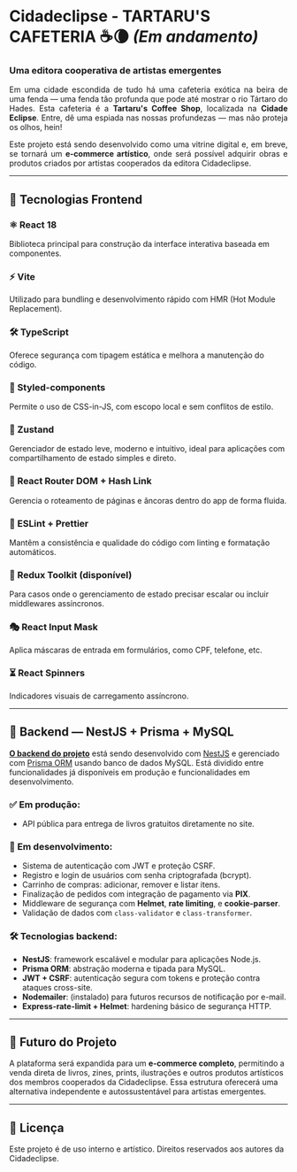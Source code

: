 # Cidadeclipse - TARTARU'S CAFETERIA ☕🌘 *(Em andamento)*

### Uma editora cooperativa de artistas emergentes

<p align="justify">
Em uma cidade escondida de tudo há uma cafeteria exótica na beira de uma fenda — uma fenda tão profunda que pode até mostrar o rio Tártaro do Hades. Esta cafeteria é a <strong>Tartaru's Coffee Shop</strong>, localizada na <strong>Cidade Eclipse</strong>. Entre, dê uma espiada nas nossas profundezas — mas não proteja os olhos, hein!
</p>

<p align="justify">
Este projeto está sendo desenvolvido como uma vitrine digital e, em breve, se tornará um <strong>e-commerce artístico</strong>, onde será possível adquirir obras e produtos criados por artistas cooperados da editora Cidadeclipse.
</p>

---

## 🧰 Tecnologias Frontend

### ⚛️ React 18
Biblioteca principal para construção da interface interativa baseada em componentes.

### ⚡ Vite
Utilizado para bundling e desenvolvimento rápido com HMR (Hot Module Replacement).

### 🛠️ TypeScript
Oferece segurança com tipagem estática e melhora a manutenção do código.

### 🎨 Styled-components
Permite o uso de CSS-in-JS, com escopo local e sem conflitos de estilo.

### 🧠 Zustand
Gerenciador de estado leve, moderno e intuitivo, ideal para aplicações com compartilhamento de estado simples e direto.

### 🧭 React Router DOM + Hash Link
Gerencia o roteamento de páginas e âncoras dentro do app de forma fluida.

### 🧼 ESLint + Prettier
Mantêm a consistência e qualidade do código com linting e formatação automáticos.

### 🧱 Redux Toolkit (disponível)
Para casos onde o gerenciamento de estado precisar escalar ou incluir middlewares assíncronos.

### 🎭 React Input Mask
Aplica máscaras de entrada em formulários, como CPF, telefone, etc.

### ⏳ React Spinners
Indicadores visuais de carregamento assíncrono.

---

## 🧪 Backend — NestJS + Prisma + MySQL

<strong>[O backend do projeto](https://github.com/lllleao/backend-cd)</strong> está sendo desenvolvido com [NestJS](https://nestjs.com/) e gerenciado com [Prisma ORM](https://www.prisma.io/) usando banco de dados MySQL. Está dividido entre funcionalidades já disponíveis em produção e funcionalidades em desenvolvimento.

### ✅ Em produção:
- API pública para entrega de livros gratuitos diretamente no site.

### 🚧 Em desenvolvimento:
- Sistema de autenticação com JWT e proteção CSRF.
- Registro e login de usuários com senha criptografada (bcrypt).
- Carrinho de compras: adicionar, remover e listar itens.
- Finalização de pedidos com integração de pagamento via **PIX**.
- Middleware de segurança com **Helmet**, **rate limiting**, e **cookie-parser**.
- Validação de dados com `class-validator` e `class-transformer`.

### 🛠️ Tecnologias backend:
- **NestJS**: framework escalável e modular para aplicações Node.js.
- **Prisma ORM**: abstração moderna e tipada para MySQL.
- **JWT + CSRF**: autenticação segura com tokens e proteção contra ataques cross-site.
- **Nodemailer**: (instalado) para futuros recursos de notificação por e-mail.
- **Express-rate-limit + Helmet**: hardening básico de segurança HTTP.

---

## 🛒 Futuro do Projeto

A plataforma será expandida para um **e-commerce completo**, permitindo a venda direta de livros, zines, prints, ilustrações e outros produtos artísticos dos membros cooperados da Cidadeclipse. Essa estrutura oferecerá uma alternativa independente e autossustentável para artistas emergentes.

---

## 📜 Licença

Este projeto é de uso interno e artístico. Direitos reservados aos autores da Cidadeclipse.
